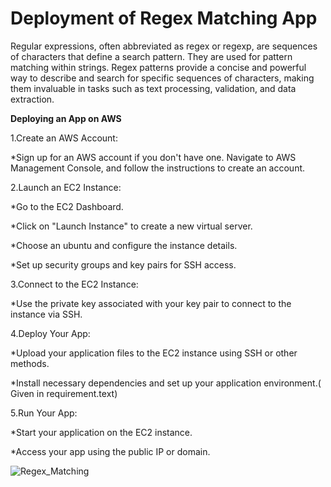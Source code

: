 # Deployment of Regex Matching App
Regular expressions, often abbreviated as regex or regexp, are sequences of characters that define a search pattern. They are used for pattern matching within strings. Regex patterns provide a concise and powerful way to describe and search for specific sequences of characters, making them invaluable in tasks such as text processing, validation, and data extraction.


**Deploying an App on AWS**

1.Create an AWS Account:


*Sign up for an AWS account if you don't have one. Navigate to AWS Management Console, and follow the instructions to create an account.

2.Launch an EC2 Instance:


 *Go to the EC2 Dashboard.
 
 *Click on "Launch Instance" to create a new virtual server.
 
 *Choose an ubuntu and configure the instance details.
 
 *Set up security groups and key pairs for SSH access.
 

3.Connect to the EC2 Instance:


*Use the private key associated with your key pair to connect to the instance via SSH.

4.Deploy Your App:


*Upload your application files to the EC2 instance using SSH or other methods.

*Install necessary dependencies and set up your application environment.( Given in requirement.text)


5.Run Your App:


*Start your application on the EC2 instance.

*Access your app using the public IP or domain.

![Regex_Matching](https://drive.google.com/file/d/150nIdMVJmg352dhU9iYWCvyUgYWMZL-Z/view?usp=sharing)

